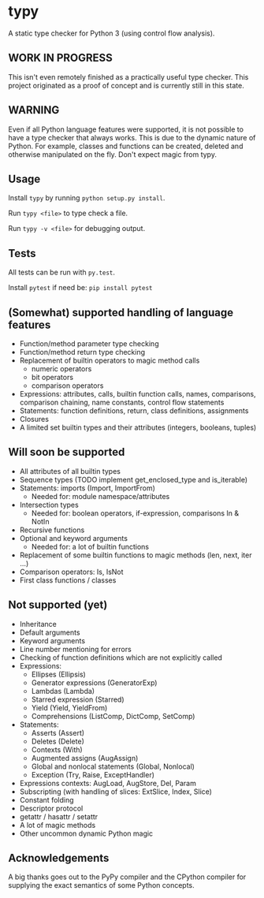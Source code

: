 # typy
A static type checker for Python 3 (using control flow analysis).

## WORK IN PROGRESS
This isn't even remotely finished as a practically useful type checker. This
project originated as a proof of concept and is currently still in this state.

## WARNING
Even if all Python language features were supported, it is not possible to have
a type checker that always works. This is due to the dynamic nature of Python.
For example, classes and functions can be created, deleted and otherwise
manipulated on the fly. Don't expect magic from typy.

## Usage
Install `typy` by running `python setup.py install`.

Run `typy <file>` to type check a file.

Run `typy -v <file>` for debugging output.

## Tests
All tests can be run with `py.test`.

Install `pytest` if need be: `pip install pytest`

## (Somewhat) supported handling of language features
- Function/method parameter type checking
- Function/method return type checking
- Replacement of builtin operators to magic method calls
  - numeric operators
  - bit operators
  - comparison operators
- Expressions: attributes, calls, builtin function calls, names, comparisons,
  comparison chaining, name constants, control flow statements
- Statements: function definitions, return, class definitions, assignments
- Closures
- A limited set builtin types and their attributes (integers, booleans, tuples)

## Will soon be supported
- All attributes of all builtin types
- Sequence types (TODO implement get_enclosed_type and is_iterable)
- Statements: imports (Import, ImportFrom)
    - Needed for: module namespace/attributes
- Intersection types
    - Needed for: boolean operators, if-expression, comparisons In & NotIn
- Recursive functions
- Optional and keyword arguments
    - Needed for: a lot of builtin functions
- Replacement of some builtin functions to magic methods (len, next, iter ...)
- Comparison operators: Is, IsNot
- First class functions / classes

## Not supported (yet)
- Inheritance
- Default arguments
- Keyword arguments
- Line number mentioning for errors
- Checking of function definitions which are not explicitly called
- Expressions:
  - Ellipses (Ellipsis)
  - Generator expressions (GeneratorExp)
  - Lambdas (Lambda)
  - Starred expression (Starred)
  - Yield (Yield, YieldFrom)
  - Comprehensions (ListComp, DictComp, SetComp)
- Statements:
  - Asserts (Assert)
  - Deletes (Delete)
  - Contexts (With)
  - Augmented assigns (AugAssign)
  - Global and nonlocal statements (Global, Nonlocal)
  - Exception (Try, Raise, ExceptHandler)
- Expressions contexts: AugLoad, AugStore, Del, Param
- Subscripting (with handling of slices: ExtSlice, Index, Slice)
- Constant folding
- Descriptor protocol
- getattr / hasattr / setattr
- A lot of magic methods
- Other uncommon dynamic Python magic

## Acknowledgements
A big thanks goes out to the PyPy compiler and the CPython compiler for
supplying the exact semantics of some Python concepts.
